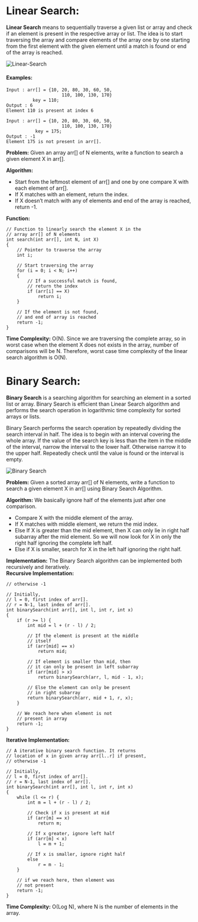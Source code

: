 # Linear Search:  
  
**Linear Search** means to sequentially traverse a given list or array and check if an element is present in the respective array or list. The idea is to start traversing the array and compare elements of the array one by one starting from the first element with the given element until a match is found or end of the array is reached.  

![Linear-Search](https://github.com/absognety/DSA-GeeksClasses/blob/master/Searching/Linear-Search.png "Linear Search")  

#### Examples:  
```
Input : arr[] = {10, 20, 80, 30, 60, 50, 
                     110, 100, 130, 170}
          key = 110;
Output : 6
Element 110 is present at index 6

Input : arr[] = {10, 20, 80, 30, 60, 50, 
                     110, 100, 130, 170}
           key = 175;
Output : -1
Element 175 is not present in arr[].
```  
**Problem:** Given an array arr[] of N elements, write a function to search a given element X in arr[].  

**Algorithm:**  
+ Start from the leftmost element of arr[] and one by one compare X with each element of arr[].  
+ If X matches with an element, return the index.  
+ If X doesn’t match with any of elements and end of the array is reached, return -1.  

**Function:**  
```
// Function to linearly search the element X in the 
// array arr[] of N elements
int search(int arr[], int N, int X) 
{    
    // Pointer to traverse the array
    int i; 

    // Start traversing the array
    for (i = 0; i < N; i++) 
    {   
        // If a successful match is found,
        // return the index
        if (arr[i] == X) 
            return i; 
    }

    // If the element is not found,
    // and end of array is reached
    return -1; 
} 
```  
**Time Complexity:** O(N). Since we are traversing the complete array, so in worst case when the element X does not exists in the array, number of comparisons will be N. Therefore, worst case time complexity of the linear search algorithm is O(N).  

# Binary Search:  
  
**Binary Search** is a searching algorithm for searching an element in a sorted list or array. Binary Search is efficient than Linear Search algorithm and performs the search operation in logarithmic time complexity for sorted arrays or lists.  

Binary Search performs the search operation by repeatedly dividing the search interval in half. The idea is to begin with an interval covering the whole array. If the value of the search key is less than the item in the middle of the interval, narrow the interval to the lower half. Otherwise narrow it to the upper half. Repeatedly check until the value is found or the interval is empty.  
  
![Binary Search](https://github.com/absognety/DSA-GeeksClasses/blob/master/Searching/Binary-Search.png "Binary Search")  

**Problem:** Given a sorted array arr[] of N elements, write a function to search a given element X in arr[] using Binary Search Algorithm.  

**Algorithm:** We basically ignore half of the elements just after one comparison.  
+ Compare X with the middle element of the array.  
+ If X matches with middle element, we return the mid index.  
+ Else If X is greater than the mid element, then X can only lie in right half subarray after the mid element. So we will now look for X in only the right half ignoring the complete left half.  
+ Else if X is smaller, search for X in the left half ignoring the right half.  

**Implementation:** The Binary Search algorithm can be implemented both recursively and iteratively.  
**Recursive Implementation:**  
```
// otherwise -1 

// Initially,
// l = 0, first index of arr[].
// r = N-1, last index of arr[].
int binarySearch(int arr[], int l, int r, int x) 
{ 
    if (r >= l) { 
        int mid = l + (r - l) / 2; 
  
        // If the element is present at the middle 
        // itself 
        if (arr[mid] == x) 
            return mid; 
  
        // If element is smaller than mid, then 
        // it can only be present in left subarray 
        if (arr[mid] > x) 
            return binarySearch(arr, l, mid - 1, x); 
  
        // Else the element can only be present 
        // in right subarray 
        return binarySearch(arr, mid + 1, r, x); 
    } 
  
    // We reach here when element is not 
    // present in array 
    return -1; 
} 
```  
**Iterative Implementation:**  
```
// A iterative binary search function. It returns 
// location of x in given array arr[l..r] if present, 
// otherwise -1 

// Initially,
// l = 0, first index of arr[].
// r = N-1, last index of arr[].
int binarySearch(int arr[], int l, int r, int x) 
{ 
    while (l <= r) { 
        int m = l + (r - l) / 2; 
  
        // Check if x is present at mid 
        if (arr[m] == x) 
            return m; 
  
        // If x greater, ignore left half 
        if (arr[m] < x) 
            l = m + 1; 
  
        // If x is smaller, ignore right half 
        else
            r = m - 1; 
    } 
  
    // if we reach here, then element was 
    // not present 
    return -1; 
}
```  
**Time Complexity:** O(Log N), where N is the number of elements in the array.  

